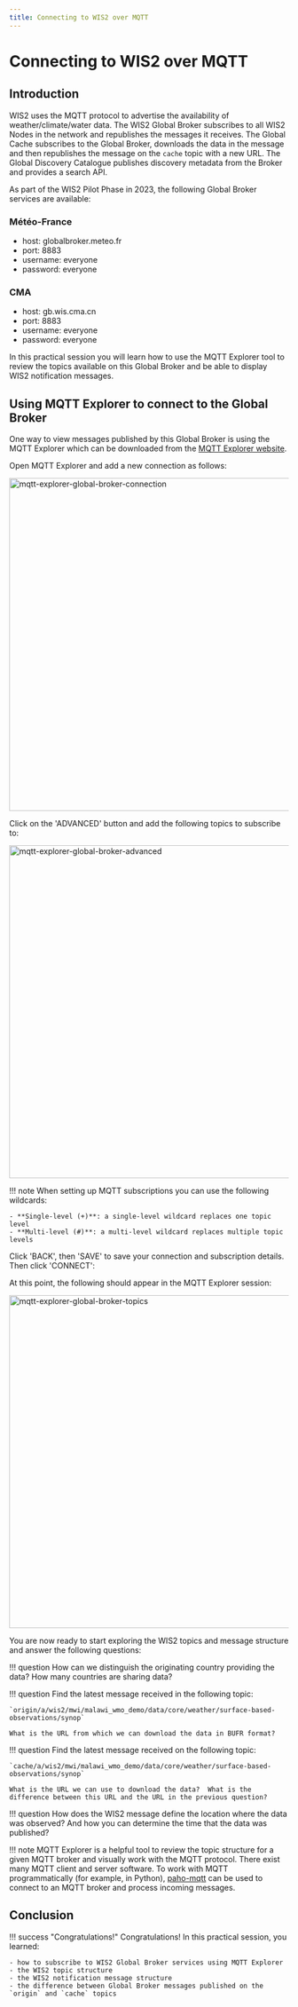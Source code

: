 ```yaml
---
title: Connecting to WIS2 over MQTT
---
```


# Connecting to WIS2 over MQTT

## Introduction

WIS2 uses the MQTT protocol to advertise the availability of weather/climate/water data. The WIS2 Global Broker subscribes to all WIS2 Nodes in the network and republishes the messages it receives. The Global Cache subscribes to the Global Broker, downloads the data in the message and then republishes the message on the `cache` topic with a new URL.  The Global Discovery Catalogue publishes discovery metadata from the Broker and provides a search API.

As part of the WIS2 Pilot Phase in 2023, the following Global Broker services are available:

### Météo-France

- host: globalbroker.meteo.fr
- port: 8883
- username: everyone
- password: everyone

### CMA

- host: gb.wis.cma.cn
- port: 8883
- username: everyone
- password: everyone

In this practical session you will learn how to use the MQTT Explorer tool to review the topics available on this Global Broker and be able to display WIS2 notification messages.

## Using MQTT Explorer to connect to the Global Broker

One way to view messages published by this Global Broker is using the MQTT Explorer which can be downloaded from the [MQTT Explorer website](https://mqtt-explorer.com).

Open MQTT Explorer and add a new connection as follows:

<img alt="mqtt-explorer-global-broker-connection" src="../../assets/img/mqtt-explorer-global-broker-connection.png" width="600">

Click on the 'ADVANCED' button and add the following topics to subscribe to:

<img alt="mqtt-explorer-global-broker-advanced" src="../../assets/img/mqtt-explorer-global-broker-advanced.png" width="600">

!!! note
    When setting up MQTT subscriptions you can use the following wildcards:

    - **Single-level (+)**: a single-level wildcard replaces one topic level
    - **Multi-level (#)**: a multi-level wildcard replaces multiple topic levels

Click 'BACK', then 'SAVE' to save your connection and subscription details.  Then click 'CONNECT':

At this point, the following should appear in the MQTT Explorer session:

<img alt="mqtt-explorer-global-broker-topics" src="../../assets/img/mqtt-explorer-global-broker-topics.png" width="600">

You are now ready to start exploring the WIS2 topics and message structure and answer the following questions:

!!! question
    How can we distinguish the originating country providing the data?  How many countries are sharing data?

!!! question
    Find the latest message received in the following topic:

    `origin/a/wis2/mwi/malawi_wmo_demo/data/core/weather/surface-based-observations/synop`

    What is the URL from which we can download the data in BUFR format?

!!! question
    Find the latest message received on the following topic:

    `cache/a/wis2/mwi/malawi_wmo_demo/data/core/weather/surface-based-observations/synop`

    What is the URL we can use to download the data?  What is the difference between this URL and the URL in the previous question?

!!! question
    How does the WIS2 message define the location where the data was observed?  And how you can determine the time that the data was published?

!!! note
    MQTT Explorer is a helpful tool to review the topic structure for a given MQTT broker and visually work with the MQTT protocol.  There exist
    many MQTT client and server software.  To work with MQTT programmatically (for example, in Python), [paho-mqtt](https://pypi.org/project/paho-mqtt/)
    can be used to connect to an MQTT broker and process incoming messages.

## Conclusion

!!! success "Congratulations!"
    Congratulations!  In this practical session, you learned:

    - how to subscribe to WIS2 Global Broker services using MQTT Explorer
    - the WIS2 topic structure
    - the WIS2 notification message structure
    - the difference between Global Broker messages published on the `origin` and `cache` topics
